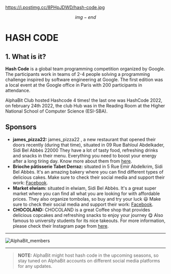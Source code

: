 https://i.postimg.cc/8PHpJDWD/hash-code.jpg


$$img-end$$

# HASH CODE

## 1. What is it?

**Hash Code** is a global team programming competition organized by Google. The participants work in teams of 2-4 people solving a programming challenge inspired by software engineering at Google. The first edition was a local event at the Google office in Paris with 200 participants in attendance.

AlphaBit Club hosted Hashcode 4 times! the last one was HashCode 2022, on february 24th 2022, the club Hub was in the Reading Room at the Higher National School of Computer Science (ESI-SBA).

## Sponsors
* **james_pizza22:** james_pizza22 , a new restaurant that opened their doors recently (during that time), situated in 09 Rue Bahloul Abdelkader, Sidi Bel Abbès 22000
They have a lot of tasty food, refreshing drinks and snacks in their menu. Everything you need to boost your energy after a long tiring day. Know more about them from [here](https://www.instagram.com/james_pizza22/).
* **Brioche pâtisserie Tabet Derraz:** situated in 5 Rue Emir Abdelkrim, Sidi Bel Abbès. It's an amazing bakery where you can find different types of delicious cakes.
Make sure to check their social media and support their work: [Facebook](https://www.facebook.com/Brioche-p%C3%A2tisserie-Tabet-Derraz-108171097591732).
* **Market elwiam:** situated in elwiam, Sidi Bel Abbès. It's a great super market where you can find all what you are looking for with affordable prices.
They also organize tombolas, so buy and try your luck :smiley:
Make sure to check their social media and support their work: [Facebook](https://www.facebook.com/%D8%A7%D9%84%D9%88%D8%A6%D8%A7%D9%85-%D9%85%D8%A7%D8%B1%D9%83%D8%AA-106993781224737/).
* **CHOCOLAND:** CHOCOLAND is a great Coffee shop that provides delicious copcakes and refreshing snacks to enjoy your journey 😋
Also famous to university students for its nice takeouts.
For more information, please check their Instagram page from [here](https://www.instagram.com/chocoland_sba/).

----

![AlphaBit_members](https://i.postimg.cc/HkJ8mVcj/hashcode.jpg)

----

> **NOTE:** AlphaBit might host hash code in the upcoming seasons, so stay tuned on AlphaBit accounts on different social media platforms for any updates.
